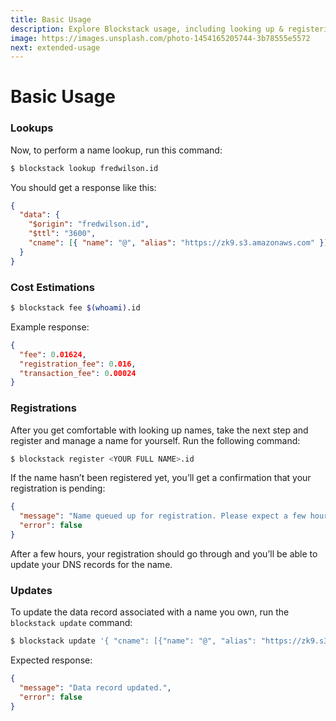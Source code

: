 ```yaml
---
title: Basic Usage
description: Explore Blockstack usage, including looking up & registering names.
image: https://images.unsplash.com/photo-1454165205744-3b78555e5572
next: extended-usage
---
```


# Basic Usage

### Lookups

Now, to perform a name lookup, run this command:

```bash
$ blockstack lookup fredwilson.id
```

You should get a response like this:

```json
{
  "data": {
    "$origin": "fredwilson.id",
    "$ttl": "3600",
    "cname": [{ "name": "@", "alias": "https://zk9.s3.amazonaws.com" }]
  }
}
```

### Cost Estimations

```bash
$ blockstack fee $(whoami).id
```

Example response:

```json
{
  "fee": 0.01624,
  "registration_fee": 0.016,
  "transaction_fee": 0.00024
}
```

### Registrations

After you get comfortable with looking up names, take the next step and register and manage a name for yourself. Run the following command:

```bash
$ blockstack register <YOUR FULL NAME>.id
```

If the name hasn’t been registered yet, you’ll get a confirmation that your registration is pending:

```json
{
  "message": "Name queued up for registration. Please expect a few hours for this process to be completed.",
  "error": false
}
```

After a few hours, your registration should go through and you’ll be able to update your DNS records for the name.

### Updates

To update the data record associated with a name you own, run the `blockstack update` command:

```bash
$ blockstack update '{ "cname": [{"name": "@", "alias": "https://zk9.s3.amazonaws.com/yeezy.id"}] }'
```

Expected response:

```json
{
  "message": "Data record updated.",
  "error": false
}
```